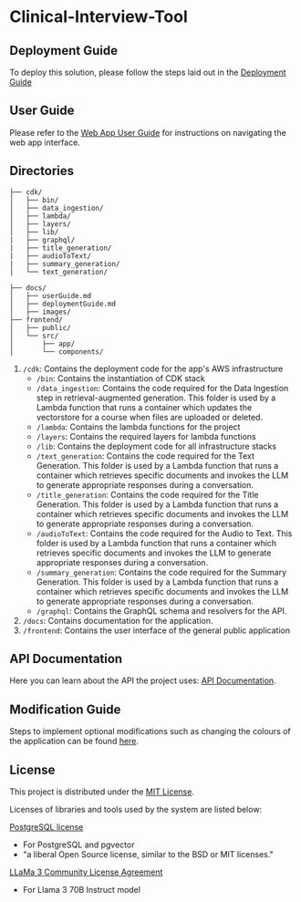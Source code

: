 # Clinical-Interview-Tool

## Deployment Guide

To deploy this solution, please follow the steps laid out in the [Deployment Guide](./docs/deploymentGuide.md)

## User Guide

Please refer to the [Web App User Guide](./docs/userGuide.md) for instructions on navigating the web app interface.

## Directories

```
├── cdk/
│   ├── bin/
│   ├── data_ingestion/
│   ├── lambda/
│   ├── layers/
│   ├── lib/
|   ├── graphql/
|   ├── title_generation/
|   ├── audioToText/
|   ├── summary_generation/
│   └── text_generation/

├── docs/
│   ├── userGuide.md
│   ├── deploymentGuide.md
│   ├── images/
├── frontend/
│   ├── public/
│   └── src/
│       ├── app/
│       └── components/

```

1. `/cdk`: Contains the deployment code for the app's AWS infrastructure
   - `/bin`: Contains the instantiation of CDK stack
   - `/data_ingestion`: Contains the code required for the Data Ingestion step in retrieval-augmented generation. This folder is used by a Lambda function that runs a container which updates the vectorstore for a course when files are uploaded or deleted.
   - `/lambda`: Contains the lambda functions for the project
   - `/layers`: Contains the required layers for lambda functions
   - `/lib`: Contains the deployment code for all infrastructure stacks
   - `/text_generation`: Contains the code required for the Text Generation. This folder is used by a Lambda function that runs a container which retrieves specific documents and invokes the LLM to generate appropriate responses during a conversation.
   - `/title_generation`: Contains the code required for the Title Generation. This folder is used by a Lambda function that runs a container which retrieves specific documents and invokes the LLM to generate appropriate responses during a conversation.
   - `/audioToText`: Contains the code required for the Audio to Text. This folder is used by a Lambda function that runs a container which retrieves specific documents and invokes the LLM to generate appropriate responses during a conversation.
   - `/summary_generation`: Contains the code required for the Summary Generation. This folder is used by a Lambda function that runs a container which retrieves specific documents and invokes the LLM to generate appropriate responses during a conversation.
   - `/graphql`: Contains the GraphQL schema and resolvers for the API.
2. `/docs`: Contains documentation for the application.
3. `/frontend`: Contains the user interface of the general public application

## API Documentation

Here you can learn about the API the project uses: [API Documentation](./docs/api-documentation.pdf).

## Modification Guide

Steps to implement optional modifications such as changing the colours of the application can be found
[here](./docs/modificationGuide.md).
## License

This project is distributed under the [MIT License](LICENSE).

Licenses of libraries and tools used by the system are listed below:

[PostgreSQL license](https://www.postgresql.org/about/licence/)

- For PostgreSQL and pgvector
- "a liberal Open Source license, similar to the BSD or MIT licenses."

[LLaMa 3 Community License Agreement](https://llama.meta.com/llama3/license/)

- For Llama 3 70B Instruct model